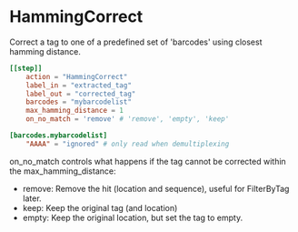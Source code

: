 # HammingCorrect

Correct a tag to one of a predefined set of 'barcodes' using closest hamming distance.


```toml
[[step]]
    action = "HammingCorrect"
    label_in = "extracted_tag"
    label_out = "corrected_tag"
    barcodes = "mybarcodelist"
    max_hamming_distance = 1
    on_no_match = 'remove' # 'remove', 'empty', 'keep'

[barcodes.mybarcodelist]
    "AAAA" = "ignored" # only read when demultiplexing 
```
 
on_no_match controls what happens if the tag cannot be corrected within the max_hamming_distance:

 * remove: Remove the hit (location and sequence), useful for FilterByTag later.
 * keep: Keep the original tag (and location)
 * empty: Keep the original location, but set the tag to empty.




